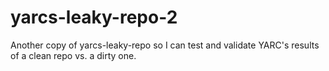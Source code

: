 # yarcs-leaky-repo-2
Another copy of yarcs-leaky-repo so I can test and validate YARC's results of a clean repo vs. a dirty one.
